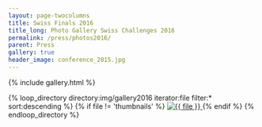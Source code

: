 ```yaml
---
layout: page-twocolumns
title: Swiss Finals 2016
title_long: Photo Gallery Swiss Challenges 2016
permalink: /press/photos2016/
parent: Press
gallery: true
header_image: conference_2015.jpg
---
```


{% include gallery.html %}

<div id="links">
{% loop_directory directory:img/gallery2016 iterator:file filter:* sort:descending %}
   {% if file != 'thumbnails' %}
     <a href="/img/gallery2016/{{ file }}" title="{{ file }}" data-gallery>
        <img src="/img/gallery2016/thumbnails/thumb-{{ file }}" alt="{{ file }}">
     </a>
   {% endif %}
{% endloop_directory %}

</div>

